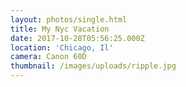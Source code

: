 ```yaml
---
layout: photos/single.html
title: My Nyc Vacation
date: 2017-10-28T05:56:25.000Z
location: 'Chicago, Il'
camera: Canon 60D
thumbnail: /images/uploads/ripple.jpg
---
```


